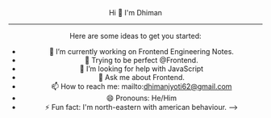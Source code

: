

<center> Hi 👋 I'm Dhiman 
<hr>

Here are some ideas to get you started:

- 🔭 I’m currently working on Frontend Engineering Notes.
- 🌱 Trying to be perfect @Frontend.
- 🤔 I’m looking for help with JavaScript
- 💬 Ask me about Frontend.
- 📫 How to reach me: mailto:dhimanjyoti62@gmail.com
- 😄 Pronouns: He/Him
- ⚡ Fun fact: I'm north-eastern with american behaviour.
--> </center>
